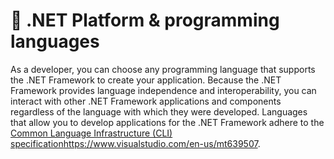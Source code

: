 # 🔧 .NET Platform & programming languages

As a developer, you can choose any programming language that supports the .NET Framework to create your application. Because the .NET Framework provides language independence and interoperability, you can interact with other .NET Framework applications and components regardless of the language with which they were developed.
Languages that allow you to develop applications for the .NET Framework adhere to the [Common Language Infrastructure (CLI) specification]()https://www.visualstudio.com/en-us/mt639507.
